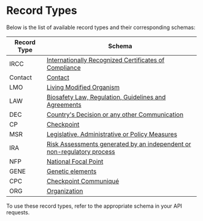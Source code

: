 # Record Types

Below is the list of available record types and their corresponding schemas:

| **Record Type** | **Schema**   |
| --------------- | ------------ |
| IRCC            | [Internationally Recognized Certificates of Compliance](/ircc/schema)   |
| Contact         | [Contact](/contact/schema)      |
| LMO         | [Living Modified Organism](/lmo/schema)      |
| LAW         | [Biosafety Law, Regulation, Guidelines and Agreements](/law/schema)      |
| DEC         | [Country's Decision or any other Communication](/dec/schema)      |
| CP         | [Checkpoint](/cp/schema)      |
| MSR         | [Legislative, Administrative or Policy Measures](/msr/schema)      |
| IRA         | [Risk Assessments generated by an independent or non-regulatory process](/ira/schema)      |
| NFP         | [National Focal Point](/nfp/schema)      |
| GENE         | [Genetic elements](/gene/schema)      |
| CPC         | [Checkpoint Communiqué](/cpc/schema)      |
| ORG         | [Organization](/org/schema)      |

To use these record types, refer to the appropriate schema in your API requests.